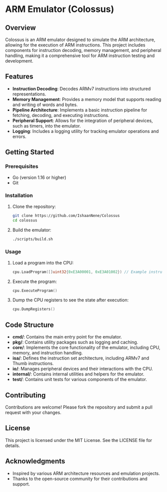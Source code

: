 # ARM Emulator (Colossus)

## Overview

Colossus is an ARM emulator designed to simulate the ARM architecture, allowing for the execution of ARM instructions. This project includes components for instruction decoding, memory management, and peripheral handling, making it a comprehensive tool for ARM instruction testing and development.

## Features

- **Instruction Decoding**: Decodes ARMv7 instructions into structured representations.
- **Memory Management**: Provides a memory model that supports reading and writing of words and bytes.
- **Pipeline Architecture**: Implements a basic instruction pipeline for fetching, decoding, and executing instructions.
- **Peripheral Support**: Allows for the integration of peripheral devices, such as timers, into the emulator.
- **Logging**: Includes a logging utility for tracking emulator operations and errors.

## Getting Started

### Prerequisites

- Go (version 1.16 or higher)
- Git

### Installation

1. Clone the repository:
   ```bash
   git clone https://github.com/IshaanNene/Colossus
   cd colossus
   ```

2. Build the emulator:
   ```bash
   ./scripts/build.sh
   ```

### Usage

1. Load a program into the CPU:
   ```go
   cpu.LoadProgram([]uint32{0xE3A00001, 0xE3A01002}) // Example instructions
   ```

2. Execute the program:
   ```go
   cpu.ExecuteProgram()
   ```

3. Dump the CPU registers to see the state after execution:
   ```go
   cpu.DumpRegisters()
   ```
## Code Structure

- **cmd/**: Contains the main entry point for the emulator.
- **pkg/**: Contains utility packages such as logging and caching.
- **core/**: Implements the core functionality of the emulator, including CPU, memory, and instruction handling.
- **isa/**: Defines the instruction set architecture, including ARMv7 and Thumb instructions.
- **io/**: Manages peripheral devices and their interactions with the CPU.
- **internal/**: Contains internal utilities and helpers for the emulator.
- **test/**: Contains unit tests for various components of the emulator.

## Contributing

Contributions are welcome! Please fork the repository and submit a pull request with your changes.

## License

This project is licensed under the MIT License. See the LICENSE file for details.

## Acknowledgments

- Inspired by various ARM architecture resources and emulation projects.
- Thanks to the open-source community for their contributions and support.

